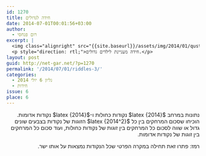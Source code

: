 ```yaml
---
id: 1270
title: חידה לגדולים
date: 2014-07-01T00:01:56+03:00
author:
  - רום פנחסי
excerpt: |
  <img class="alignright" src="{{site.baseurl}}/assets/img/2014/01/qustion2.png" alt="qustion2" width="100" height="90" />
  <p style="direction: rtl;">חידה מעניינת לילדים גדולים.</p>
layout: post
guid: http://net-gar.net/?p=1270
permalink: '/2014/07/01/riddles-3/'
categories:
  - גליון 6 יולי 2014
  - חידות
issue: 6
place: 6
---
```

<p style="direction: rtl;">
  נתונות במרחב $latex {2014}$ נקודות כחולות ו-$latex {2014}$ נקודות אדומות. הוכיחו שסכום המרחקים בין כל $latex {2014^2}$ הזוגות של נקודות בצבעים שונים גדול או שווה לסכום כל המרחקים בין זוגות של נקודות כחולות, ועוד סכום כל המרחקים בין זוגות של נקודות אדומות.
</p>

<p style="direction: rtl;">
  רמז: פתרו זאת תחילה במקרה הפרטי שכל הנקודות נמצאות על אותו ישר.
</p>

<p style="direction: rtl;">
  
</p>